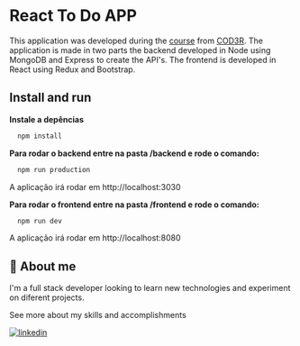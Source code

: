 
# React To Do APP

This application was developed during the [course](https://www.udemy.com/course/react-redux-pt/) from [COD3R](https://www.cod3r.com.br/). The application is made in two parts the backend developed in Node using MongoDB and Express to create the API's. The frontend is developed in React using Redux and Bootstrap.

## Install and run

**Instale a depências**

```bash
  npm install
```

**Para rodar o backend entre na pasta /backend e rode o comando:**

```bash
  npm run production
```

A aplicação irá rodar em http://localhost:3030


**Para rodar o frontend entre na pasta /frontend e rode o comando:**

```bash
  npm run dev
```

A aplicação irá rodar em http://localhost:8080

## 🚀 About me

I'm a full stack developer looking to learn new technologies and experiment on diferent projects.

See more about my skills and accomplishments 

[![linkedin](https://img.shields.io/badge/linkedin-0A66C2?style=for-the-badge&logo=linkedin&logoColor=white)](https://www.linkedin.com/)


